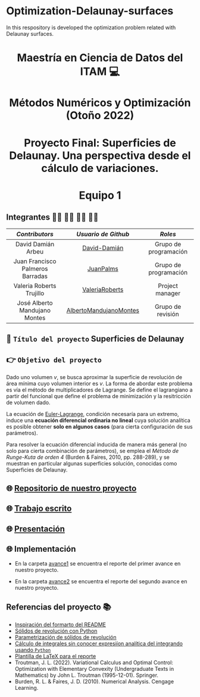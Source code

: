 # Optimization-Delaunay-surfaces
In this respository is developed the optimization problem related with Delaunay surfaces.

<p align = "center">

# <p align = "center"> Maestría en Ciencia de Datos del ITAM :computer:
    
# <p align = "center"> Métodos Numéricos y Optimización (Otoño 2022)    
    
# <p align = "center"> Proyecto Final: Superficies de Delaunay. Una perspectiva desde el cálculo de variaciones.
  
# <p align = "center"> Equipo 1

## Integrantes 👨‍🔬 👨‍🔬 👩‍🔬 👨‍🔬

|     ***Contributors***           |             ***Usuario de Github***                  |  ***Roles***  |                               
|:--------------------------------:|:----------------------------------------------------:|:----------------------:|
|        David Damián Arbeu        |     [David-Damián](https://github.com/David-Damian)  |       Grupo de programación   | 
| Juan Francisco Palmeros Barradas | [JuanPalms](https://github.com/JuanPalms)            |       Grupo de programación   | 
|       Valeria Roberts Trujillo   |  [ValeriaRoberts](https://github.com/ValeriaRoberts) |       Project manager   | 
|  José Alberto Mandujano Montes   | [AlbertoMandujanoMontes](https://github.com/AlbertoMandujanoMontes) |       Grupo de revisión  |

## :rocket: ```Título del proyecto``` Superficies de Delaunay

## 👉 ```Objetivo del proyecto``` 

 Dado uno volumen $v$, se busca aproximar la superficie de revolución de área mínima cuyo volumen interior es $v$. La forma de abordar este problema es vía el método de multiplicadores de Lagrange. Se
define el lagrangiano a partir del funcional que define el problema de minimización y la resitricción de volumen dado. 

La ecuación de [Euler-Lagrange](https://en.wikipedia.org/wiki/Euler%E2%80%93Lagrange_equation#Statement), condición necesaría para un extremo, induce una **ecuación diferencial ordinaria no lineal** cuya solución analítica es posible obtener **solo en algunos casos** (para cierta configuración de sus parámetros). 

Para resolver la ecuación diferencial inducida de manera más general (no solo para cierta combinación de parámetros), se emplea el *Método de Runge-Kuta de orden 4* (Burden & Faires, 2010, pp. 288-289),  y se muestran en particular algunas superficies solución, conocidas como Superficies de Delaunay.

## 🌐 [Repositorio de nuestro proyecto](https://github.com/David-Damian/Optimization-Delaunay-surfaces)

## 🌐 [Trabajo escrito](https://drive.google.com/drive/u/1/folders/1xI_h8CFtNFiVacF_iKLZ7yscHh8LnNec)

## 🌐 [Presentación](https://github.com/David-Damian/Optimization-Delaunay-surfaces/blob/main/notebooks/Propuesta_trabajoFinal.ipynb)

## 🌐 Implementación


- En la carpeta [avance1](https://github.com/David-Damian/Optimization-Delaunay-surfaces/tree/main/avance1) se encuentra el reporte del primer avance en nuestro proyecto.
 
- En la carpeta [avance2](https://github.com/David-Damian/Optimization-Delaunay-surfaces/tree/main/avance2) se encuentra el reporte del segundo avance en nuestro proyecto.

## Referencias del proyecto :books: 
* [Inspiración del formarto del README](https://github.com/David-Damian/analisis-numerico-computo-cientifico/blob/optimizacion-2021/proyecto_final/proyectos/equipos/equipo_1/README.md)
* [Sólidos de revolución con Python](https://stackoverflow.com/questions/59402531/how-to-produce-a-revolution-of-a-2d-plot-with-matplotlib-in-python)
* [Parametrización de sólidos de revolución](https://sistemas.fciencias.unam.mx/~erhc/calculo4_20172/superficies_parametricas_2017_a.pdf)
* [Cálculo de integrales sin conocer expresiíon analítica del integrando usando `Python`](https://docs.scipy.org/doc/scipy-0.14.0/reference/generated/scipy.integrate.cumtrapz.html)
* [Plantilla de LaTeX para el reporte](https://www.latextemplates.com/template/legrand-orange-book)
* Troutman, J. L. (2022). Variational Calculus and Optimal Control: Optimization with Elementary Convexity (Undergraduate Texts in Mathematics) by John L. Troutman (1995-12-01). Springer.
* Burden, R. L. & Faires, J. D. (2010). Numerical Analysis. Cengage Learning.
